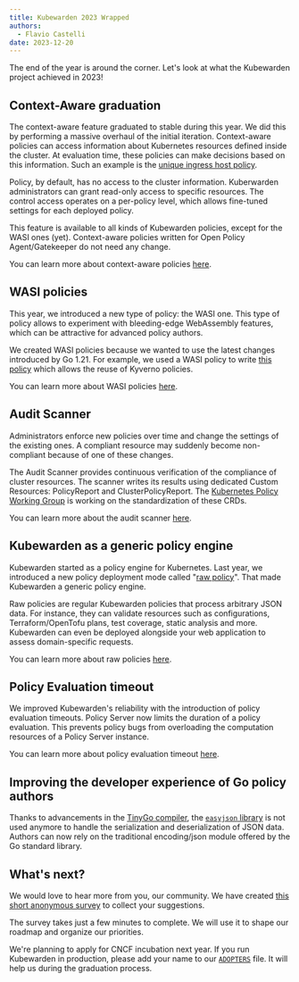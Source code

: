 ```yaml
---
title: Kubewarden 2023 Wrapped
authors:
  - Flavio Castelli
date: 2023-12-20
---
```


The end of the year is around the corner. Let's look at what the Kubewarden project achieved in 2023!

## Context-Aware graduation

The context-aware feature graduated to stable during this year. We did this by performing a massive overhaul of the initial iteration.
Context-aware policies can access information about Kubernetes resources defined inside the cluster. At evaluation time, these policies can make decisions based on this information.
Such an example is the [unique ingress host policy](https://artifacthub.io/packages/kubewarden/unique-ingress-policy/ingress-unique-host).

Policy, by default, has no access to the cluster information. Kuberwarden administrators can grant read-only access to specific resources. The control access operates on a per-policy level, which allows fine-tuned settings for each deployed policy.

This feature is available to all kinds of Kubewarden policies, except for the WASI ones (yet). Context-aware policies written for Open Policy Agent/Gatekeeper do not need any change.

You can learn more about context-aware policies [here](https://docs.kubewarden.io/explanations/context-aware-policies).

## WASI policies

This year, we introduced a new type of policy: the WASI one. This type of policy allows to experiment with bleeding-edge WebAssembly features, which can be attractive for advanced policy authors.

We created WASI policies because we wanted to use the latest changes introduced by Go 1.21.
For example, we used a WASI policy to write [this policy](https://github.com/kubewarden/kyverno-dsl-policy) which allows the reuse of Kyverno policies.

You can learn more about WASI policies [here](https://docs.kubewarden.io/writing-policies/wasi/intro-wasi).

## Audit Scanner

Administrators enforce new policies over time and change the settings of the existing ones. A compliant resource may suddenly become non-compliant because of one of these changes.

The Audit Scanner provides continuous verification of the compliance of cluster resources. The scanner writes its results using dedicated Custom Resources: PolicyReport and ClusterPolicyReport.
The [Kubernetes Policy Working Group](https://github.com/kubernetes-sigs/wg-policy-prototypes/tree/master/policy-report) is working on the standardization of these CRDs.

You can learn more about the audit scanner [here](https://www.kubewarden.io/blog/2023/10/audit-scanner-feature/).

## Kubewarden as a generic policy engine

Kubewarden started as a policy engine for Kubernetes. Last year, we introduced a new policy deployment mode called "[raw policy](https://www.kubewarden.io/blog/2023/11/raw-policies/)". That made Kubewarden a generic policy engine.

Raw policies are regular Kubewarden policies that process arbitrary JSON data. For instance, they can validate resources such as configurations, Terraform/OpenTofu plans, test coverage, static analysis and more. Kubewarden can even be deployed alongside your web application to assess domain-specific requests.

You can learn more about raw policies [here](https://docs.kubewarden.io/howtos/raw-policies).

## Policy Evaluation timeout

We improved Kubewarden's reliability with the introduction of policy evaluation timeouts.
Policy Server now limits the duration of a policy evaluation. This prevents policy bugs from overloading the computation resources of a Policy Server instance.

You can learn more about policy evaluation timeout [here](https://docs.kubewarden.io/operator-manual/policy-evaluation-timeout).

## Improving the developer experience of Go policy authors

Thanks to advancements in the [TinyGo compiler](https://tinygo.org/), the [`easyjson` library](https://github.com/mailru/easyjson/) is not used anymore to handle the serialization and deserialization of JSON data. Authors can now rely on the traditional encoding/json module offered by the Go standard library.

## What's next?

We would love to hear more from you, our community. We have created [this short anonymous survey](https://docs.google.com/forms/d/e/1FAIpQLSd1TLjRzH1LNO1RXJA_Kgi6uHFoJhq9sM5OgOqyIldodgeSNg/viewform) to collect your suggestions.

The survey takes just a few minutes to complete. We will use it to shape our roadmap and organize our priorities.

We're planning to apply for CNCF incubation next year. If you run Kubewarden in production, please add your name to our
[`ADOPTERS`](https://github.com/kubewarden/kubewarden-controller/blob/main/ADOPTERS.md) file. It will help us during the graduation process.
